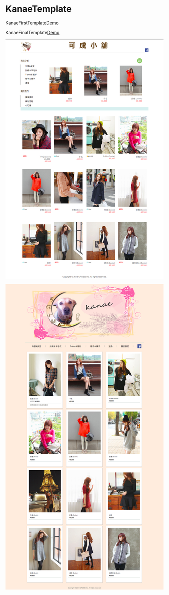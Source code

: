 # KanaeTemplate


KanaeFirstTemplate<a href="http://htmlpreview.github.io/?https://github.com/tyrionchiang/KanaeTemplate/blob/master/KanaeFirstTemplate/index.html">Demo</a>

KanaeFinalTemplate<a href="http://htmlpreview.github.io/?https://github.com/tyrionchiang/KanaeTemplate/blob/master/KanaeFinalTemplate/index.html">Demo</a>

![Example](https://github.com/tyrionchiang/KanaeTemplate/blob/master/KanaeFirstTemplate/img/kaneFirstTemplateScreenShot.jpg)

![Example](https://github.com/tyrionchiang/KanaeTemplate/blob/master/KanaeFinalTemplate/img/kaneFinalTemplateScreenShot.jpg)


